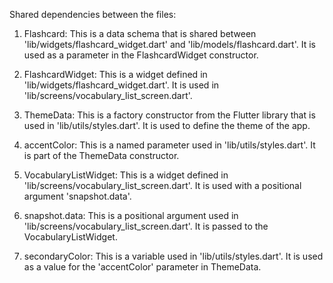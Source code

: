 Shared dependencies between the files:

1. Flashcard: This is a data schema that is shared between 'lib/widgets/flashcard_widget.dart' and 'lib/models/flashcard.dart'. It is used as a parameter in the FlashcardWidget constructor.

2. FlashcardWidget: This is a widget defined in 'lib/widgets/flashcard_widget.dart'. It is used in 'lib/screens/vocabulary_list_screen.dart'.

3. ThemeData: This is a factory constructor from the Flutter library that is used in 'lib/utils/styles.dart'. It is used to define the theme of the app.

4. accentColor: This is a named parameter used in 'lib/utils/styles.dart'. It is part of the ThemeData constructor.

5. VocabularyListWidget: This is a widget defined in 'lib/screens/vocabulary_list_screen.dart'. It is used with a positional argument 'snapshot.data'.

6. snapshot.data: This is a positional argument used in 'lib/screens/vocabulary_list_screen.dart'. It is passed to the VocabularyListWidget.

7. secondaryColor: This is a variable used in 'lib/utils/styles.dart'. It is used as a value for the 'accentColor' parameter in ThemeData.